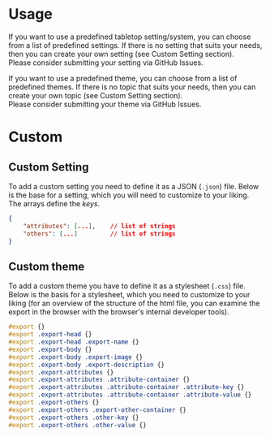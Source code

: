 # Usage
If you want to use a predefined tabletop setting/system, you can choose from a list of predefined settings.
If there is no setting that suits your needs, then you can create your own setting (see Custom Setting section).  
Please consider submitting your setting via GitHub Issues.

If you want to use a predefined theme, you can choose from a list of predefined themes.
If there is no topic that suits your needs, then you can create your own topic (see Custom Setting section).  
Please consider submitting your theme via GitHub Issues.


# Custom

## Custom Setting
To add a custom setting you need to define it as a JSON (`.json`) file.
Below is the base for a setting, which you will need to customize to your liking.
The arrays define the _keys_.

```json
{
    "attributes": [...],    // list of strings
    "others": [...]         // list of strings
}
```

## Custom theme
To add a custom theme you have to define it as a stylesheet (`.css`) file.
Below is the basis for a stylesheet, which you need to customize to your liking (for an overview of the structure of the html file, you can examine the export in the browser with the browser's internal developer tools).

```css
#export {}
#export .export-head {}
#export .export-head .export-name {}
#export .export-body {}
#export .export-body .export-image {}
#export .export-body .export-description {}
#export .export-attributes {}
#export .export-attributes .attribute-container {}
#export .export-attributes .attribute-container .attribute-key {}
#export .export-attributes .attribute-container .attribute-value {}
#export .export-others {}
#export .export-others .export-other-container {}
#export .export-others .other-key {}
#export .export-others .other-value {}
```
